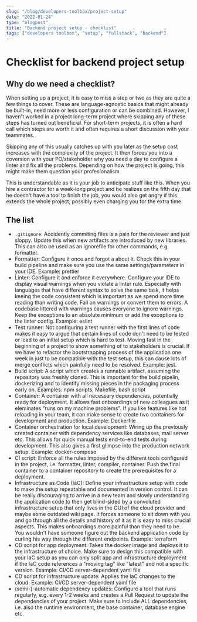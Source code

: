 ```yaml
---
slug: "/blog/developers-toolbox/project-setup"
date: "2022-01-24"
type: "blogpost"
title: "Backend project setup - checklist"
tags: ["developers toolbox", "setup", "fullstack", "backend"]
---
```


# Checklist for backend project setup

## Why do we need a checklist?

When setting up a project, it is easy to miss a step or two as they are quite a few things to cover. These are language-agnostic basics that might already be built-in, need more or less configuration or can be combined. However, I haven't worked in a project long-term project where skipping any of these steps has turned out beneficial.
For short-term projects, it is often a hard call which steps are worth it and often requires a short discussion with your teammates.

Skipping any of this usually catches up with you later as the setup cost increases with the complexity of the project. It then forces you into a coversion with your PO/stakeholder why you need a day to configure a linter and fix all the problems. Depending on how the project is going, this might make them question your profesionalism.

This is understandable as it is your job to anticipate stuff like this. When you hire a contractor for a week-long project and he realizes on the fifth day that he doesn't have a tool to finish the job, you would also get angry if this extends the whole project, possibly even charging you for the extra time.

## The list

- `.gitignore`: Accidently commiting files is a pain for the reviewer and just sloppy. Update this when new artifacts are introduced by new libraries. This can also be used as an ignorefile for other commands, e.g. formatter.
- Formatter: Configure it once and forgot a about it. Check this in your build pipeline and make sure you use the same settings/parameters in your IDE. Example: prettier
- Linter: Configure it and enforce it everywhere. Configure your IDE to display visual warnings when you violate a linter rule. Especially with languages that have different syntax to solve the same task, it helps keeing the code consistent which is important as we spend more time reading than writing code. Fail on warnings or convert them to errors. A codebase littered with warnings causes everyone to ignore warnings. Keep the exceptions to an absolute minimum or add the exceptions to the linter config. Example: eslint
- Test runner: Not configuring a test runner with the first lines of code makes it easy to argue that certain lines of code don't need to be tested or lead to an initial setup which is hard to test. Moving fast in the beginning of a project to show something of to stakeholders is crucial. If we have to refactor the bootstrapping process of the application one week in just to be compatible with the test setup, this can cause lots of merge conflicts which painfully need to be resolved. Example: jest.
- Build script: A script which creates a runnable artifact, assuming the repository was freshly cloned. This is important for the build pipelin, dockerizing and to identify missing pieces in the packaging process early on. Examples: npm scripts, Makefile, bash script
- Container: A container with all necessary dependencies, potentially ready for deployment. It allows fast onboardings of new colleagues as it eleminates "runs on my machine problems". If you like features like hot reloading in your team, it can make sense to create two containers for development and production. Example: Dockerfile
- Container orchestration for local development: Wiring up the previously created container with dependency services like databases, mail server etc. This allows for quick manual tests end-to-end tests during development. This also gives a first glimpse into the production network setup. Example: docker-compose
- CI script: Enforce all the rules imposed by the different tools configured in the project, i.e. formatter, linter, compiler, container. Push the final container to a container repository to create the prerequisites for a deployment.
- Infrastructure as Code (IaC): Define your infrastructure setup with code to make the setup repeatable and documented in version control. It can be really discouraging to arrive in a new team and slowly understanding the application code to then get blind-sided by a convoluted infrastructure setup that only lives in the GUI of the cloud provider and maybe some outdated wiki page. It forces someone to sit down with you and go through all the details and history of it as it is easy to miss crucial aspects. This makes onboardings more painful than they need to be. You wouldn't have someone figure out the backend application code by curling his way through the different endpoints. Example: terraform
- CD script for app deployment: Takes the docker image and deploys it to the infrastructure of choice. Make sure to design this compatible with your IaC setup as you can only split app and infrastructure deployment if the IaC code references a "moving tag" like "latest" and not a specific version. Example: CI/CD server-dependent yaml file
- CD script for infrastructure update: Applies the IaC changes to the cloud. Example: CI/CD server-dependent yaml file
- (semi-)-automatic dependency updates: Configure a tool that runs regularly, e.g. every 1-2 weeks and creates a Pull Request to update the dependencies of your project. Make sure to include ALL dependencies, i.e. also the runtime environment, the base container, database engine etc.
